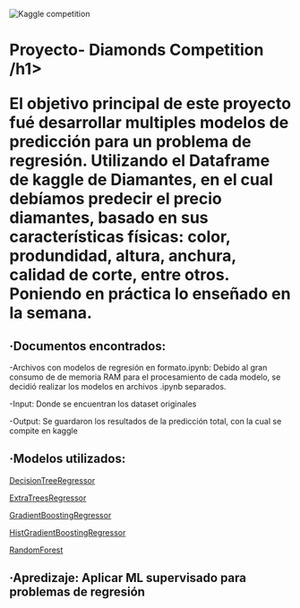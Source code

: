 ![Kaggle competition](https://user-images.githubusercontent.com/66042132/95086439-c88d8d80-0720-11eb-9cb9-539df528b5e8.png)

<h1>Proyecto- Diamonds Competition /h1>

El objetivo principal de este proyecto fué desarrollar multiples modelos de predicción para un problema de regresión. Utilizando el Dataframe de kaggle de Diamantes, en el cual debíamos predecir el precio diamantes, basado en sus características físicas: color, produndidad, altura, anchura, calidad de corte, entre otros. Poniendo en práctica lo enseñado en la semana.

<h2>·Documentos encontrados:</h2> 

-Archivos con modelos de regresión en formato.ipynb: Debido al gran consumo de de memoria RAM para el procesamiento de cada modelo, se decidió realizar los modelos en archivos .ipynb separados.

-Input: Donde se encuentran los dataset originales

-Output: Se guardaron los resultados de la predicción total, con la cual se compite en kaggle

  
<h2>·Modelos utilizados:</h2>

<a href="https://scikit-learn.org/stable/modules/generated/sklearn.tree.DecisionTreeRegressor.html" target="_blank">DecisionTreeRegressor</a> 

<a href="https://scikit-learn.org/stable/modules/generated/sklearn.ensemble.ExtraTreesRegressor.html" target="_blank">ExtraTreesRegressor</a> 

<a href="https://scikit-learn.org/stable/modules/generated/sklearn.ensemble.GradientBoostingRegressor.html" target="_blank">GradientBoostingRegressor</a> 

<a href="https://scikit-learn.org/stable/modules/generated/sklearn.ensemble.HistGradientBoostingRegressor.html" target="_blank">HistGradientBoostingRegressor</a>

<a href="https://scikit-learn.org/stable/modules/generated/sklearn.ensemble.RandomForestRegressor.html" target="_blank">RandomForest</a>

<h2>·Apredizaje: Aplicar ML supervisado para problemas de regresión</h2>
